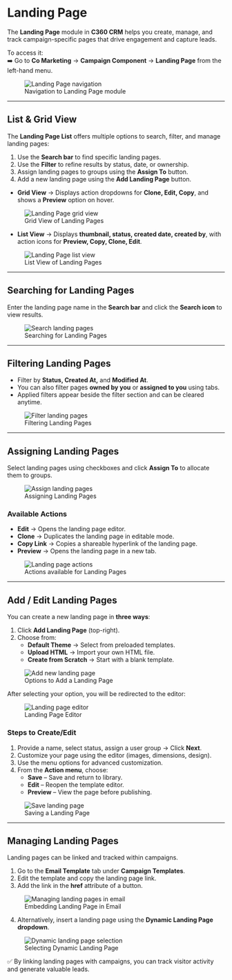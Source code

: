 # **Landing Page**

The **Landing Page** module in **C360 CRM** helps you create, manage, and track campaign-specific pages that drive engagement and capture leads.  

To access it:  
➡️ Go to **Co Marketing** → **Campaign Component** → **Landing Page** from the left-hand menu.  

<figure>
  <img src="/media/image28.png" alt="Landing Page navigation" style={{width:"100%", maxWidth:"800px"}} />
  <figcaption>Navigation to Landing Page module</figcaption>
</figure>

---

## **List & Grid View**

The **Landing Page List** offers multiple options to search, filter, and manage landing pages:  

1. Use the **Search bar** to find specific landing pages.  
2. Use the **Filter** to refine results by status, date, or ownership.  
3. Assign landing pages to groups using the **Assign To** button.  
4. Add a new landing page using the **Add Landing Page** button.  

- **Grid View** → Displays action dropdowns for **Clone, Edit, Copy**, and shows a **Preview** option on hover.  

<figure>
  <img src="/media/image29.png" alt="Landing Page grid view" style={{width:"100%", maxWidth:"800px"}} />
  <figcaption>Grid View of Landing Pages</figcaption>
</figure>

- **List View** → Displays **thumbnail, status, created date, created by**, with action icons for **Preview, Copy, Clone, Edit**.  

<figure>
  <img src="/media/image2a.png" alt="Landing Page list view" style={{width:"100%", maxWidth:"800px"}} />
  <figcaption>List View of Landing Pages</figcaption>
</figure>

---

## **Searching for Landing Pages**

Enter the landing page name in the **Search bar** and click the **Search icon** to view results.  

<figure>
  <img src="media/image13.png" alt="Search landing pages" style={{width:"100%", maxWidth:"800px"}} />
  <figcaption>Searching for Landing Pages</figcaption>
</figure>

---

## **Filtering Landing Pages**

- Filter by **Status, Created At,** and **Modified At**.  
- You can also filter pages **owned by you** or **assigned to you** using tabs.  
- Applied filters appear beside the filter section and can be cleared anytime.  

<figure>
  <img src="media/image14.png" alt="Filter landing pages" style={{width:"100%", maxWidth:"800px"}} />
  <figcaption>Filtering Landing Pages</figcaption>
</figure>

---

## **Assigning Landing Pages**

Select landing pages using checkboxes and click **Assign To** to allocate them to groups.  

<figure>
  <img src="media/image15.png" alt="Assign landing pages" style={{width:"100%", maxWidth:"800px"}} />
  <figcaption>Assigning Landing Pages</figcaption>
</figure>

### **Available Actions**  

- **Edit** → Opens the landing page editor.  
- **Clone** → Duplicates the landing page in editable mode.  
- **Copy Link** → Copies a shareable hyperlink of the landing page.  
- **Preview** → Opens the landing page in a new tab.  

<figure>
  <img src="/media/image2d.png" alt="Landing page actions" style={{width:"100%", maxWidth:"800px"}} />
  <figcaption>Actions available for Landing Pages</figcaption>
</figure>

---

## **Add / Edit Landing Pages**

You can create a new landing page in **three ways**:  

1. Click **Add Landing Page** (top-right).  
2. Choose from:  
   - **Default Theme** → Select from preloaded templates.  
   - **Upload HTML** → Import your own HTML file.  
   - **Create from Scratch** → Start with a blank template.  

<figure>
  <img src="/media/image2e.png" alt="Add new landing page" style={{width:"100%", maxWidth:"800px"}} />
  <figcaption>Options to Add a Landing Page</figcaption>
</figure>

After selecting your option, you will be redirected to the editor:  

<figure>
  <img src="media/image17.png" alt="Landing page editor" style={{width:"100%", maxWidth:"800px"}} />
  <figcaption>Landing Page Editor</figcaption>
</figure>

### **Steps to Create/Edit**  
1. Provide a name, select status, assign a user group → Click **Next**.  
2. Customize your page using the editor (images, dimensions, design).  
3. Use the menu options for advanced customization.  
4. From the **Action menu**, choose:  
   - **Save** – Save and return to library.  
   - **Edit** – Reopen the template editor.  
   - **Preview** – View the page before publishing.  

<figure>
  <img src="media/image18.png" alt="Save landing page" style={{width:"100%", maxWidth:"800px"}} />
  <figcaption>Saving a Landing Page</figcaption>
</figure>

---

## **Managing Landing Pages**

Landing pages can be linked and tracked within campaigns.  

1. Go to the **Email Template** tab under **Campaign Templates**.  
2. Edit the template and copy the landing page link.  
3. Add the link in the **href** attribute of a button.  

<figure>
  <img src="media/image19.png" alt="Managing landing pages in email" style={{width:"100%", maxWidth:"800px"}} />
  <figcaption>Embedding Landing Page in Email</figcaption>
</figure>

4. Alternatively, insert a landing page using the **Dynamic Landing Page dropdown**.  

<figure>
  <img src="media/image20.png" alt="Dynamic landing page selection" style={{width:"100%", maxWidth:"800px"}} />
  <figcaption>Selecting Dynamic Landing Page</figcaption>
</figure>

✅ By linking landing pages with campaigns, you can track visitor activity and generate valuable leads.  
